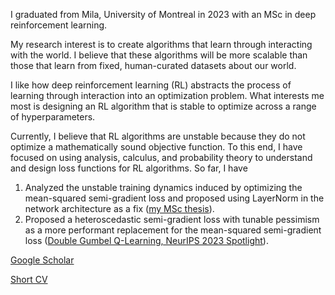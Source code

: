 I graduated from Mila, University of Montreal in 2023 with an MSc in deep reinforcement learning.

My research interest is to create algorithms that learn through interacting with the world.
I believe that these algorithms will be more scalable than those that learn from fixed, human-curated datasets about our world.

I like how deep reinforcement learning (RL) abstracts the process of learning through interaction into an optimization problem.
What interests me most is designing an RL algorithm that is stable to optimize across a range of hyperparameters.

Currently, I believe that RL algorithms are unstable because they do not optimize a mathematically sound objective function.
To this end, I have focused on using analysis, calculus, and probability theory to understand and design loss functions for RL algorithms.
So far, I have
1. Analyzed the unstable training dynamics induced by optimizing the mean-squared semi-gradient loss and proposed using LayerNorm in the network architecture as a fix ([my MSc thesis](https://papyrus.bib.umontreal.ca/xmlui/bitstream/handle/1866/32085/Hui_David_Yu-Tung_2022_memoire.pdf?sequence=2)).
2. Proposed a heteroscedastic semi-gradient loss with tunable pessimism as a more performant replacement for the mean-squared semi-gradient loss ([Double Gumbel Q-Learning, NeurIPS 2023 Spotlight](https://openreview.net/forum?id=UdaTyy0BNB)).


[Google Scholar](https://scholar.google.com/citations?user=pXHOdMwAAAAJ&hl=en)

[Short CV](https://dyth.github.io/CV_DavidYu_TungHui.pdf)
